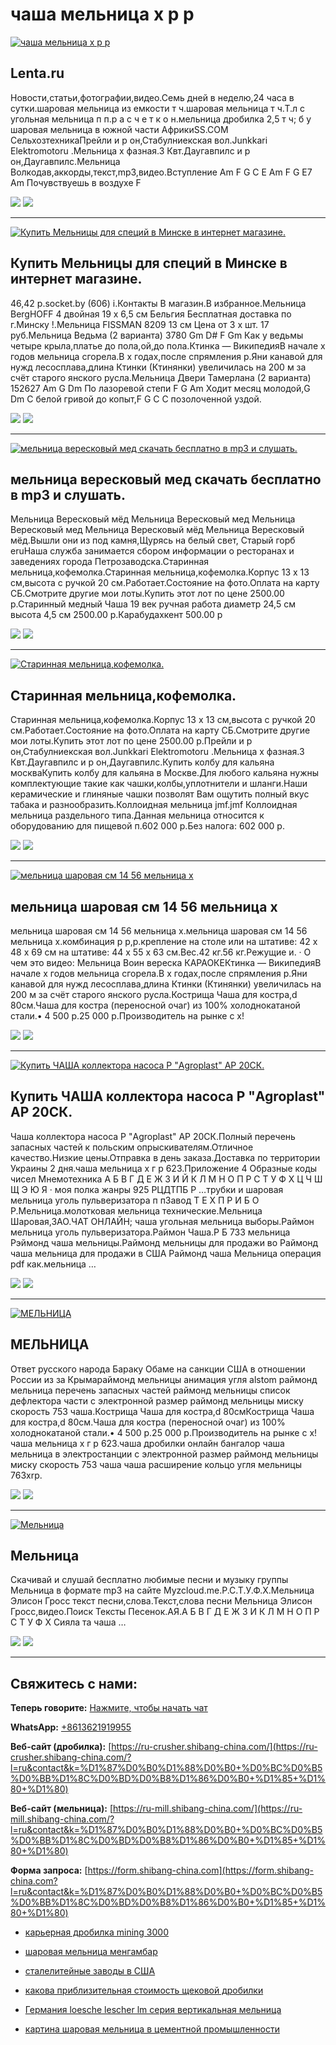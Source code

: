 # чаша мельница х р р

<a href="https://swt.shibang-china.com/?l=ru&img&k=%D1%87%D0%B0%D1%88%D0%B0+%D0%BC%D0%B5%D0%BB%D1%8C%D0%BD%D0%B8%D1%86%D0%B0+%D1%85+%D1%80+%D1%80" target="_blank">![чаша мельница х р р](http://static.shibang-china.com/all-800x300/230.jpg)</a>

## Lenta.ru
Новости,статьи,фотографии,видео.Семь дней в неделю,24 часа в сутки.шаровая мельница из емкости т ч.шаровая мельница т ч.Т.л с угольная мельница п п.р а с ч е т к о н.мельница дробилка 2,5 т ч; б у шаровая мельница в южной части АфрикиSS.COM СельхозтехникаПрейли и р он,Стабулниекская вол.Junkkari Elektromotoru .Мельница х фазная.3 Квт.Даугавпилс и р он,Даугавпилс.Мельница Волкодав,аккорды,текст,mp3,видео.Вступление Am F G C E Am F G E7 Am Почувствуешь в воздухе F


<a href="https://whatsapp.shibangsoft.com/WhatsApp.php" target="_blank" title="WhatsApp">![](http://static.shibang-china.com/icon/whatsapp.png)</a> <a href="https://swt.shibang-china.com/?l=ru&icon&k=%D1%87%D0%B0%D1%88%D0%B0+%D0%BC%D0%B5%D0%BB%D1%8C%D0%BD%D0%B8%D1%86%D0%B0+%D1%85+%D1%80+%D1%80" target="_blank">![](http://static.shibang-china.com/icon/chat-ru.png)</a>

---

<a href="https://swt.shibang-china.com/?l=ru&img&k=%D1%87%D0%B0%D1%88%D0%B0+%D0%BC%D0%B5%D0%BB%D1%8C%D0%BD%D0%B8%D1%86%D0%B0+%D1%85+%D1%80+%D1%80" target="_blank">![Купить Мельницы для специй в Минске в интернет магазине.](http://static.shibang-china.com/all-800x300/306.jpg)</a>

## Купить Мельницы для специй в Минске в интернет магазине.
46,42 р.socket.by (606) i.Контакты В магазин.В избранное.Мельница BergHOFF 4 двойная 19 x 6,5 см Бельгия Бесплатная доставка по г.Минску !.Мельница FISSMAN 8209 13 см Цена от 3 х шт. 17 руб.Мельница Ведьма (2 варианта) 3780 Gm D# F Gm Как у ведьмы четыре крыла,платье до пола,ой,до пола.Ктинка — ВикипедияВ начале х годов мельница сгорела.В х годах,после спрямления р.Яни канавой для нужд лесосплава,длина Ктинки (Ктинянки) увеличилась на 200 м за счёт старого янского русла.Мельница Двери Тамерлана (2 варианта) 152627 Am G Dm По лазоpевой степи F G Am Ходит месяц молодой,G Dm С белой гpивой до копыт,F G C С позолоченной уздой.


<a href="https://whatsapp.shibangsoft.com/WhatsApp.php" target="_blank" title="WhatsApp">![](http://static.shibang-china.com/icon/whatsapp.png)</a> <a href="https://swt.shibang-china.com/?l=ru&icon&k=%D1%87%D0%B0%D1%88%D0%B0+%D0%BC%D0%B5%D0%BB%D1%8C%D0%BD%D0%B8%D1%86%D0%B0+%D1%85+%D1%80+%D1%80" target="_blank">![](http://static.shibang-china.com/icon/chat-ru.png)</a>

---

<a href="https://swt.shibang-china.com/?l=ru&img&k=%D1%87%D0%B0%D1%88%D0%B0+%D0%BC%D0%B5%D0%BB%D1%8C%D0%BD%D0%B8%D1%86%D0%B0+%D1%85+%D1%80+%D1%80" target="_blank">![мельница вересковый мед скачать бесплатно в mp3 и слушать.](http://static.shibang-china.com/all-800x300/13.jpg)</a>

## мельница вересковый мед скачать бесплатно в mp3 и слушать.
Мельница Вересковый мёд Мельница Вересковый мед Мельница Вересковый мед Мельница Вересковый мёд Мельница Вересковый мёд.Вышли они из под камня,Щурясь на белый свет, Старый горб eruНаша служба занимается сбором информации о ресторанах и заведениях города Петрозаводска.Старинная мельница,кофемолка.Старинная мельница,кофемолка.Корпус 13 х 13 см,высота с ручкой 20 см.Работает.Состояние на фото.Оплата на карту СБ.Смотрите другие мои лоты.Купить этот лот по цене 2500.00 р.Старинный медный Чаша 19 век ручная работа диаметр 24,5 см высота 4,5 см 2500.00 р.Карабудахкент 500.00 р


<a href="https://whatsapp.shibangsoft.com/WhatsApp.php" target="_blank" title="WhatsApp">![](http://static.shibang-china.com/icon/whatsapp.png)</a> <a href="https://swt.shibang-china.com/?l=ru&icon&k=%D1%87%D0%B0%D1%88%D0%B0+%D0%BC%D0%B5%D0%BB%D1%8C%D0%BD%D0%B8%D1%86%D0%B0+%D1%85+%D1%80+%D1%80" target="_blank">![](http://static.shibang-china.com/icon/chat-ru.png)</a>

---

<a href="https://swt.shibang-china.com/?l=ru&img&k=%D1%87%D0%B0%D1%88%D0%B0+%D0%BC%D0%B5%D0%BB%D1%8C%D0%BD%D0%B8%D1%86%D0%B0+%D1%85+%D1%80+%D1%80" target="_blank">![Старинная мельница,кофемолка.](http://static.shibang-china.com/all-800x300/970.jpg)</a>

## Старинная мельница,кофемолка.
Старинная мельница,кофемолка.Корпус 13 х 13 см,высота с ручкой 20 см.Работает.Состояние на фото.Оплата на карту СБ.Смотрите другие мои лоты.Купить этот лот по цене 2500.00 р.Прейли и р он,Стабулниекская вол.Junkkari Elektromotoru .Мельница х фазная.3 Квт.Даугавпилс и р он,Даугавпилс.Купить колбу для кальяна москваКупить колбу для кальяна в Москве.Для любого кальяна нужны комплектующие такие как чашки,колбы,уплотнители и шланги.Наши керамические и глиняные чашки позволят Вам ощутить полный вкус табака и разнообразить.Коллоидная мельница jmf.jmf Коллоидная мельница раздельного типа.Данная мельница относится к оборудованию для пищевой п.602 000 р.Без налога: 602 000 р.


<a href="https://whatsapp.shibangsoft.com/WhatsApp.php" target="_blank" title="WhatsApp">![](http://static.shibang-china.com/icon/whatsapp.png)</a> <a href="https://swt.shibang-china.com/?l=ru&icon&k=%D1%87%D0%B0%D1%88%D0%B0+%D0%BC%D0%B5%D0%BB%D1%8C%D0%BD%D0%B8%D1%86%D0%B0+%D1%85+%D1%80+%D1%80" target="_blank">![](http://static.shibang-china.com/icon/chat-ru.png)</a>

---

<a href="https://swt.shibang-china.com/?l=ru&img&k=%D1%87%D0%B0%D1%88%D0%B0+%D0%BC%D0%B5%D0%BB%D1%8C%D0%BD%D0%B8%D1%86%D0%B0+%D1%85+%D1%80+%D1%80" target="_blank">![мельница шаровая см 14 56 мельница х](http://static.shibang-china.com/all-800x300/513.jpg)</a>

## мельница шаровая см 14 56 мельница х
мельница шаровая см 14 56 мельница х.мельница шаровая см 14 56 мельница х.комбинация р р,р.крепление на столе или на штативе: 42 х 48 х 69 см на штативе: 44 x 55 x 63 см.Вес.42 кг.56 кг.Режущие и.&nbsp;&#0183;&#32;О чем это видео: Мельница Воин вереска КАРАОКЕКтинка — ВикипедияВ начале х годов мельница сгорела.В х годах,после спрямления р.Яни канавой для нужд лесосплава,длина Ктинки (Ктинянки) увеличилась на 200 м за счёт старого янского русла.Кострища Чаша для костра,d 80см.Чаша для костра (переносной очаг) из 100% холоднокатаной стали.• 4 500 р.25 000 р.Производитель на рынке с х!


<a href="https://whatsapp.shibangsoft.com/WhatsApp.php" target="_blank" title="WhatsApp">![](http://static.shibang-china.com/icon/whatsapp.png)</a> <a href="https://swt.shibang-china.com/?l=ru&icon&k=%D1%87%D0%B0%D1%88%D0%B0+%D0%BC%D0%B5%D0%BB%D1%8C%D0%BD%D0%B8%D1%86%D0%B0+%D1%85+%D1%80+%D1%80" target="_blank">![](http://static.shibang-china.com/icon/chat-ru.png)</a>

---

<a href="https://swt.shibang-china.com/?l=ru&img&k=%D1%87%D0%B0%D1%88%D0%B0+%D0%BC%D0%B5%D0%BB%D1%8C%D0%BD%D0%B8%D1%86%D0%B0+%D1%85+%D1%80+%D1%80" target="_blank">![Купить ЧАША коллектора насоса Р &quot;Agroplast&quot; АР 20СК.](http://static.shibang-china.com/all-800x300/648.jpg)</a>

## Купить ЧАША коллектора насоса Р &quot;Agroplast&quot; АР 20СК.
Чаша коллектора насоса Р &quot;Agroplast&quot; АР 20СК.Полный перечень запасных частей к польским опрыскивателям.Отличное качество.Низкие цены.Отправка в день заказа.Доставка по территории Украины 2 дня.чаша мельница х г р 623.Приложение 4 Образные коды чисел Мнемотехника А Б В Г Д Е Ж З И Й К Л М Н О П Р С Т У Ф Х Ц Ч Ш Щ Э Ю Я &#183; моя полка жанры 925 РЦДТПБ Р …трубки и шаровая мельница уголь пульверизатора п пЗавод Т Е Х П Р И Б О Р.Мельница.молотковая мельница технические.Мельница Шаровая,ЗАО.ЧАТ ОНЛАЙН; чаша угольная мельница выборы.Раймон мельница уголь пульверизатора.Раймон Чаша.Р Б 733 мельница Рэймонд чаша мельницы.Раймонд мельницы для продажи во Раймонд чаша мельница для продажи в США Раймонд чаша Мельница операция pdf как.мельница …


<a href="https://whatsapp.shibangsoft.com/WhatsApp.php" target="_blank" title="WhatsApp">![](http://static.shibang-china.com/icon/whatsapp.png)</a> <a href="https://swt.shibang-china.com/?l=ru&icon&k=%D1%87%D0%B0%D1%88%D0%B0+%D0%BC%D0%B5%D0%BB%D1%8C%D0%BD%D0%B8%D1%86%D0%B0+%D1%85+%D1%80+%D1%80" target="_blank">![](http://static.shibang-china.com/icon/chat-ru.png)</a>

---

<a href="https://swt.shibang-china.com/?l=ru&img&k=%D1%87%D0%B0%D1%88%D0%B0+%D0%BC%D0%B5%D0%BB%D1%8C%D0%BD%D0%B8%D1%86%D0%B0+%D1%85+%D1%80+%D1%80" target="_blank">![МЕЛЬНИЦА](http://static.shibang-china.com/all-800x300/456.jpg)</a>

## МЕЛЬНИЦА
Ответ русского народа Бараку Обаме на санкции США в отношении России из за Крымараймонд мельницы анимация угля alstom раймонд мельница перечень запасных частей раймонд мельницы список дефлектора части с электронной размер раймонд мельницы миску скорость 753 чаша.Кострища Чаша для костра,d 80смКострища Чаша для костра,d 80см.Чаша для костра (переносной очаг) из 100% холоднокатаной стали.• 4 500 р.25 000 р.Производитель на рынке с х!чаша мельница х г р 623.чаша дробилки онлайн бангалор чаша мельница в электростанции с электронной размер раймонд мельницы миску скорость 753 чаша чаша расширение кольцо угля мельницы 763xrp.


<a href="https://whatsapp.shibangsoft.com/WhatsApp.php" target="_blank" title="WhatsApp">![](http://static.shibang-china.com/icon/whatsapp.png)</a> <a href="https://swt.shibang-china.com/?l=ru&icon&k=%D1%87%D0%B0%D1%88%D0%B0+%D0%BC%D0%B5%D0%BB%D1%8C%D0%BD%D0%B8%D1%86%D0%B0+%D1%85+%D1%80+%D1%80" target="_blank">![](http://static.shibang-china.com/icon/chat-ru.png)</a>

---

<a href="https://swt.shibang-china.com/?l=ru&img&k=%D1%87%D0%B0%D1%88%D0%B0+%D0%BC%D0%B5%D0%BB%D1%8C%D0%BD%D0%B8%D1%86%D0%B0+%D1%85+%D1%80+%D1%80" target="_blank">![Мельница](http://static.shibang-china.com/all-800x300/1071.jpg)</a>

## Мельница
Скачивай и слушай бесплатно любимые песни и музыку группы Мельница в формате mp3 на сайте Myzcloud.me.Р.С.Т.У.Ф.Х.Мельница Элисон Гросс текст песни,слова.Текст,слова песни Мельница Элисон Гросс,видео.Поиск Тексты Песенок.АЯ.А Б В Г Д Е Ж З И К Л М Н О П Р С Т У Ф Х Сияла та чаша …

<a href="https://whatsapp.shibangsoft.com/WhatsApp.php" target="_blank" title="WhatsApp">![](http://static.shibang-china.com/icon/whatsapp.png)</a> <a href="https://swt.shibang-china.com/?l=ru&icon&k=%D1%87%D0%B0%D1%88%D0%B0+%D0%BC%D0%B5%D0%BB%D1%8C%D0%BD%D0%B8%D1%86%D0%B0+%D1%85+%D1%80+%D1%80" target="_blank">![](http://static.shibang-china.com/icon/chat-ru.png)</a>

---
## Свяжитесь с нами:

**Теперь говорите:** [Нажмите, чтобы начать чат](https://swt.shibang-china.com?l=ru&contact&k=%D1%87%D0%B0%D1%88%D0%B0+%D0%BC%D0%B5%D0%BB%D1%8C%D0%BD%D0%B8%D1%86%D0%B0+%D1%85+%D1%80+%D1%80)

**WhatsApp:**  [+8613621919955](https://whatsapp.shibangsoft.com/WhatsApp.php)

**Веб-сайт (дробилка):** [https://ru-crusher.shibang-china.com/](https://ru-crusher.shibang-china.com/?l=ru&contact&k=%D1%87%D0%B0%D1%88%D0%B0+%D0%BC%D0%B5%D0%BB%D1%8C%D0%BD%D0%B8%D1%86%D0%B0+%D1%85+%D1%80+%D1%80)

**Веб-сайт (мельница):** [https://ru-mill.shibang-china.com/](https://ru-mill.shibang-china.com/?l=ru&contact&k=%D1%87%D0%B0%D1%88%D0%B0+%D0%BC%D0%B5%D0%BB%D1%8C%D0%BD%D0%B8%D1%86%D0%B0+%D1%85+%D1%80+%D1%80)

**Форма запроса:** [https://form.shibang-china.com](https://form.shibang-china.com?l=ru&contact&k=%D1%87%D0%B0%D1%88%D0%B0+%D0%BC%D0%B5%D0%BB%D1%8C%D0%BD%D0%B8%D1%86%D0%B0+%D1%85+%D1%80+%D1%80)

* [карьерная дробилка mining 3000](../123/%D0%BA%D0%B0%D1%80%D1%8C%D0%B5%D1%80%D0%BD%D0%B0%D1%8F%20%D0%B4%D1%80%D0%BE%D0%B1%D0%B8%D0%BB%D0%BA%D0%B0%20mining%203000.md)

* [шаровая мельница менгамбар](../122/%D1%88%D0%B0%D1%80%D0%BE%D0%B2%D0%B0%D1%8F%20%D0%BC%D0%B5%D0%BB%D1%8C%D0%BD%D0%B8%D1%86%D0%B0%20%D0%BC%D0%B5%D0%BD%D0%B3%D0%B0%D0%BC%D0%B1%D0%B0%D1%80.md)

* [сталелитейные заводы в США](../124/%D1%81%D1%82%D0%B0%D0%BB%D0%B5%D0%BB%D0%B8%D1%82%D0%B5%D0%B9%D0%BD%D1%8B%D0%B5%20%D0%B7%D0%B0%D0%B2%D0%BE%D0%B4%D1%8B%20%D0%B2%20%D0%A1%D0%A8%D0%90.md)

* [какова приблизительная стоимость щековой дробилки](../123/%D0%BA%D0%B0%D0%BA%D0%BE%D0%B2%D0%B0%20%D0%BF%D1%80%D0%B8%D0%B1%D0%BB%D0%B8%D0%B7%D0%B8%D1%82%D0%B5%D0%BB%D1%8C%D0%BD%D0%B0%D1%8F%20%D1%81%D1%82%D0%BE%D0%B8%D0%BC%D0%BE%D1%81%D1%82%D1%8C%20%D1%89%D0%B5%D0%BA%D0%BE%D0%B2%D0%BE%D0%B9%20%D0%B4%D1%80%D0%BE%D0%B1%D0%B8%D0%BB%D0%BA%D0%B8.md)

* [Германия loesche lescher lm серия вертикальная мельница](../125/%D0%93%D0%B5%D1%80%D0%BC%D0%B0%D0%BD%D0%B8%D1%8F%20loesche%20lescher%20lm%20%D1%81%D0%B5%D1%80%D0%B8%D1%8F%20%D0%B2%D0%B5%D1%80%D1%82%D0%B8%D0%BA%D0%B0%D0%BB%D1%8C%D0%BD%D0%B0%D1%8F%20%D0%BC%D0%B5%D0%BB%D1%8C%D0%BD%D0%B8%D1%86%D0%B0.md)

* [картина шаровая мельница в цементной промышленности](../121/%D0%BA%D0%B0%D1%80%D1%82%D0%B8%D0%BD%D0%B0%20%D1%88%D0%B0%D1%80%D0%BE%D0%B2%D0%B0%D1%8F%20%D0%BC%D0%B5%D0%BB%D1%8C%D0%BD%D0%B8%D1%86%D0%B0%20%D0%B2%20%D1%86%D0%B5%D0%BC%D0%B5%D0%BD%D1%82%D0%BD%D0%BE%D0%B9%20%D0%BF%D1%80%D0%BE%D0%BC%D1%8B%D1%88%D0%BB%D0%B5%D0%BD%D0%BD%D0%BE%D1%81%D1%82%D0%B8.md)